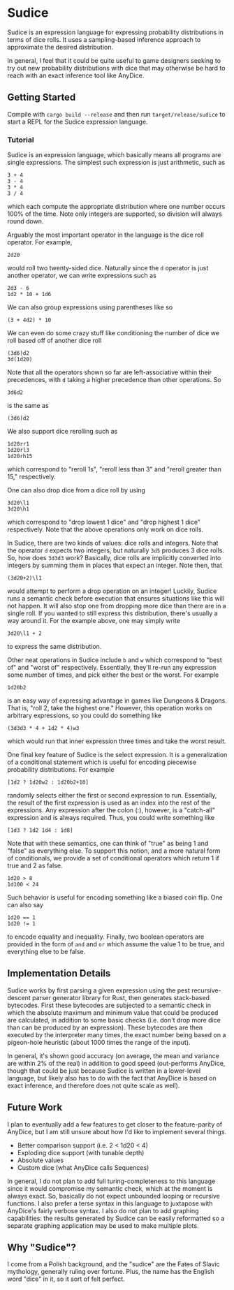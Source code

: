 # Sudice

Sudice is an expression language for expressing probability distributions in
terms of dice rolls. It uses a sampling-based inference approach to approximate
the desired distribution.

In general, I feel that it could be quite useful to game designers seeking to
try out new probability distributions with dice that may otherwise be hard to
reach with an exact inference tool like AnyDice.

## Getting Started

Compile with `cargo build --release` and then run `target/release/sudice` to 
start a REPL for the Sudice expression language.

### Tutorial

Sudice is an expression language, which basically means all programs are single
expressions. The simplest such expression is just arithmetic, such as

```
3 + 4
3 - 4
3 * 4
3 / 4
```

which each compute the appropriate distribution where one number occurs 100% of
the time. Note only integers are supported, so division will always round down.

Arguably the most important operator in the language is the dice roll operator.
For example,

```
2d20
```

would roll two twenty-sided dice. Naturally since the `d` operator is just
another operator, we can write expressions such as

```
2d3 - 6
1d2 * 10 + 1d6
```

We can also group expressions using parentheses like so

```
(3 + 4d2) * 10
```

We can even do some crazy stuff like conditioning the number of dice we roll
based off of another dice roll

```
(3d6)d2
3d(1d20)
```

Note that all the operators shown so far are left-associative within their
precedences, with `d` taking a higher precedence than other operations. So

```
3d6d2
```

is the same as

```
(3d6)d2
```

We also support dice rerolling such as

```
1d20rr1
1d20rl3
1d20rh15
```

which correspond to "reroll 1s", "reroll less than 3" and "reroll greater
than 15," respectively.

One can also drop dice from a dice roll by using

```
3d20\l1
3d20\h1
```

which correspond to "drop lowest 1 dice" and "drop highest 1 dice"
respectively. Note that the above operations only work on dice rolls.

In Sudice, there are two kinds of values: dice rolls and integers. Note
that the operator `d` expects two integers, but naturally `3d5` produces
3 dice rolls. So, how does `3d3d3` work? Basically, dice rolls are
implicitly converted into integers by summing them in places that expect
an integer. Note then, that

```
(3d20+2)\l1
```

would attempt to perform a drop operation on an integer! Luckily, Sudice
runs a semantic check before execution that ensures situations like this
will not happen. It will also stop one from dropping more dice than there
are in a single roll. If you wanted to still express this distribution,
there's usually a way around it. For the example above, one may simply write

```
3d20\l1 + 2
```

to express the same distribution.

Other neat operations in Sudice include `b` and `w` which correspond to
"best of" and "worst of" respectively. Essentially, they'll re-run any
expression some number of times, and pick either the best or the worst. For
example

```
1d20b2
```

is an easy way of expressing advantage in games like Dungeons & Dragons. That
is, "roll 2, take the highest one." However, this operation works on arbitrary
expressions, so you could do something like

```
(3d3d3 * 4 + 1d2 * 4)w3
```

which would run that inner expression three times and take the worst result.

One final key feature of Sudice is the select expression. It is a generalization
of a conditional statement which is useful for encoding piecewise probability
distributions. For example

```
[1d2 ? 1d20w2 : 1d20b2+10]
```

randomly selects either the first or second expression to run. Essentially, the
result of the first expression is used as an index into the rest of the
expressions. Any expression after the colon (:), however, is a "catch-all" 
expression and is always required. Thus, you could write something like

```
[1d3 ? 1d2 1d4 : 1d8]
```

Note that with these semantics, one can think of "true" as being 1 and "false"
as everything else. To support this notion, and a more natural form of
conditionals, we provide a set of conditional operators which return 1 if true 
and 2 as false.

```
1d20 > 8
1d100 < 24
```

Such behavior is useful for encoding something like a biased coin flip. One can
also say

```
1d20 == 1
1d20 != 1
```

to encode equality and inequality. Finally, two boolean operators are provided in
the form of `and` and `or` which assume the value 1 to be true, and everything
else to be false.

## Implementation Details

Sudice works by first parsing a given expression using the pest
recursive-descent parser generator library for Rust, then generates
stack-based bytecodes. First these bytecodes are subjected to a semantic
check in which the absolute maximum and minimum value that could be produced
are calculated, in addition to some basic checks (i.e. don't drop more dice
than can be produced by an expression). These bytecodes are then executed by 
the interpreter many times, the exact number being based on a pigeon-hole 
heuristic (about 1000 times the range of the input).

In general, it's shown good accuracy (on average, the mean and variance are
within 2% of the real) in addition to good speed (out-performs AnyDice,
though that could be just because Sudice is written in a lower-level language,
but likely also has to do with the fact that AnyDice is based on exact
inference, and therefore does not quite scale as well).

## Future Work

I plan to eventually add a few features to get closer to the feature-parity of
AnyDice, but I am still unsure about how I'd like to implement several things.

* Better comparison support (i.e. 2 < 1d20 < 4)
* Exploding dice support (with tunable depth)
* Absolute values
* Custom dice (what AnyDice calls Sequences)

In general, I do not plan to add full turing-completeness to this language
since it would compromise my semantic check, which at the moment is always
exact. So, basically do not expect unbounded looping or recursive functions.
I also prefer a terse syntax in this language to juxtapose with AnyDice's
fairly verbose syntax. I also do not plan to add graphing capabilities: the
results generated by Sudice can be easily reformatted so a separate graphing
application may be used to make multiple plots.

## Why "Sudice"?

I come from a Polish background, and the "sudice" are the Fates of Slavic
mythology, generally ruling over fortune. Plus, the name has the English word
"dice" in it, so it sort of felt perfect.
